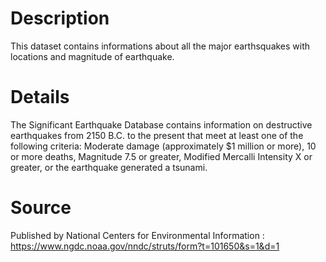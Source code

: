 # Description

This dataset contains informations about all the major earthsquakes with locations and magnitude of earthquake.

# Details

The Significant Earthquake Database contains information on destructive earthquakes from 2150 B.C. to the present that meet at least one of the following criteria: Moderate damage (approximately $1 million or more), 10 or more deaths, Magnitude 7.5 or greater, Modified Mercalli Intensity X or greater, or the earthquake generated a tsunami.

# Source

Published by National Centers for Environmental Information : https://www.ngdc.noaa.gov/nndc/struts/form?t=101650&s=1&d=1
